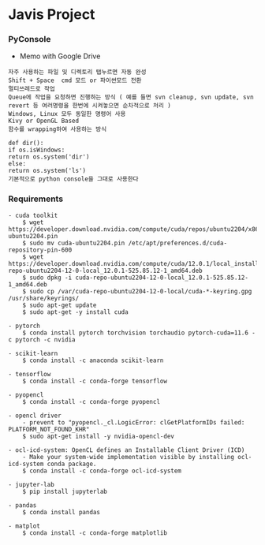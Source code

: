 # Javis Project

### PyConsole
- Memo with Google Drive
```
자주 사용하는 파일 및 디렉토리 탭누르면 자동 완성
Shift + Space  cmd 모드 or 파이썬모드 전환
멀티쓰레드로 작업
Queue에 작업을 요청하면 진행하는 방식 ( 예를 들면 svn cleanup, svn update, svn revert 등 여러명령을 한번에 시켜놓으면 순차적으로 처리 )
Windows, Linux 모두 동일한 명령어 사용
Kivy or OpenGL Based 
함수를 wrapping하여 사용하는 방식

def dir():
if os.isWindows:
return os.system('dir')
else:
return os.system('ls')
기본적으로 python console을 그대로 사용한다
```

### Requirements
    - cuda toolkit
        $ wget https://developer.download.nvidia.com/compute/cuda/repos/ubuntu2204/x86_64/cuda-ubuntu2204.pin
        $ sudo mv cuda-ubuntu2204.pin /etc/apt/preferences.d/cuda-repository-pin-600
        $ wget https://developer.download.nvidia.com/compute/cuda/12.0.1/local_installers/cuda-repo-ubuntu2204-12-0-local_12.0.1-525.85.12-1_amd64.deb
        $ sudo dpkg -i cuda-repo-ubuntu2204-12-0-local_12.0.1-525.85.12-1_amd64.deb
        $ sudo cp /var/cuda-repo-ubuntu2204-12-0-local/cuda-*-keyring.gpg /usr/share/keyrings/
        $ sudo apt-get update
        $ sudo apt-get -y install cuda

    - pytorch
        $ conda install pytorch torchvision torchaudio pytorch-cuda=11.6 -c pytorch -c nvidia

    - scikit-learn 
        $ conda install -c anaconda scikit-learn

    - tensorflow
        $ conda install -c conda-forge tensorflow

    - pyopencl        
        $ conda install -c conda-forge pyopencl

    - opencl driver
        - prevent to "pyopencl._cl.LogicError: clGetPlatformIDs failed: PLATFORM_NOT_FOUND_KHR"
        $ sudo apt-get install -y nvidia-opencl-dev

    - ocl-icd-system: OpenCL defines an Installable Client Driver (ICD)
        - Make your system-wide implementation visible by installing ocl-icd-system conda package.    
        $ conda install -c conda-forge ocl-icd-system

    - jupyter-lab
        $ pip install jupyterlab

    - pandas
        $ conda install pandas

    - matplot
        $ conda install -c conda-forge matplotlib